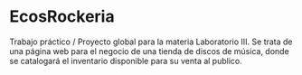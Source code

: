﻿# EcosRockeria
Trabajo práctico / Proyecto global para la materia Laboratorio III. 
Se trata de una página web para el negocio de una tienda de discos de música, donde se catalogará el inventario disponible para su venta al publico.
